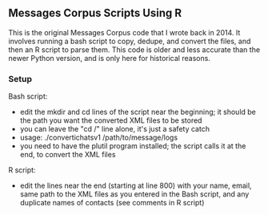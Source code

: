 ## Messages Corpus Scripts Using R

This is the original Messages Corpus code that I wrote back in 2014. It involves running a bash script to copy, dedupe, and convert the files, and then an R script to parse them. This code is older and less accurate than the newer Python version, and is only here for historical reasons.

### Setup

Bash script:

- edit the mkdir and cd lines of the script near the beginning; it should be the path you want the converted XML files to be stored
- you can leave the "cd /" line alone, it's just a safety catch
- usage: ./convertichatsv1 /path/to/message/logs
- you need to have the plutil program installed; the script calls it at the end, to convert the XML files

R script:

- edit the lines near the end (starting at line 800) with your name, email, same path to the XML files as you entered in the Bash script, and any duplicate names of contacts (see comments in R script)
